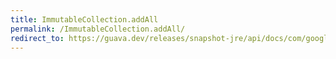 ```yaml
---
title: ImmutableCollection.addAll
permalink: /ImmutableCollection.addAll/
redirect_to: https://guava.dev/releases/snapshot-jre/api/docs/com/google/common/collect/ImmutableCollection.html#addAll-java.util.Collection-
---
```

